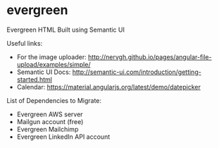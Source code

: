 # evergreen
Evergreen HTML
Built using Semantic UI

Useful links:

* For the image uploader: http://nervgh.github.io/pages/angular-file-upload/examples/simple/
* Semantic UI Docs: http://semantic-ui.com/introduction/getting-started.html
* Calendar: https://material.angularjs.org/latest/demo/datepicker


List of Dependencies to Migrate:
- Evergreen AWS server
- Mailgun account (free)
- Evergreen Mailchimp
- Evergreen LinkedIn API account

